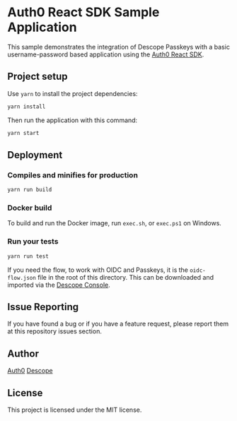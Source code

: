 # Auth0 React SDK Sample Application

This sample demonstrates the integration of Descope Passkeys with a basic username-password based application using the [Auth0 React SDK](https://github.com/auth0/auth0-react).

## Project setup

Use `yarn` to install the project dependencies:

```bash
yarn install
```

Then run the application with this command:

```bash
yarn start
```

## Deployment

### Compiles and minifies for production

```bash
yarn run build
```

### Docker build

To build and run the Docker image, run `exec.sh`, or `exec.ps1` on Windows.

### Run your tests

```bash
yarn run test
```

If you need the flow, to work with OIDC and Passkeys, it is the `oidc-flow.json` file in the root of this directory. This can be downloaded and imported via the [Descope Console](https://app.descope.com/flows).

## Issue Reporting

If you have found a bug or if you have a feature request, please report them at this repository issues section.

## Author

[Auth0](https://auth0.com)
[Descope](https://descope.com)

## License

This project is licensed under the MIT license.
